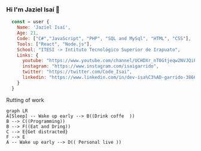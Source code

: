 ### Hi I'm Jaziel Isaí 👋

<!--
**JazielIsai/JazielIsai** is a ✨ _special_ ✨ repository because its `README.md` (this file) appears on your GitHub profile.

Here are some ideas to get you started:

- 🔭 I’m currently working on ...
- 🌱 I’m currently learning ...
- 👯 I’m looking to collaborate on ...
- 🤔 I’m looking for help with ...
- 💬 Ask me about ...
- 📫 How to reach me: ...
- 😄 Pronouns: ...
- ⚡ Fun fact: ...
-->

```javascript
  const = user {
    Name: 'Jaziel Isaí',
    Age: 21,
    Code: ["C#","JavaScript", "PHP", "SQL and MySql", "HTML", "CSS"],
    Tools: ["React", "Node.js"],
    School: "ITESI -> Intituto Tecnológico Superior de Irapuato",
    Links: {
      youtube: "https://www.youtube.com/channel/UCHDXr_nT0Gtjeqw2NVJQiPA",
      instagram: "https://www.instagram.com/isaigarrido",
      twitter: "https://twitter.com/Code_Isai",
      linkedin: "https://www.linkedin.com/in/dev-isa%C3%AD-garrido-3866a0228/"
    }
  }
```


Rutting of work
```mermaid
graph LR
A[Sleep] -- Wake up early --> B((Drink coffe  ))
B --> C((Programming))
B --> F((Eat and Dring))
C --> E{Get distracted}
F --> E
A -- Wake up early --> D(( Personal live ))
```

